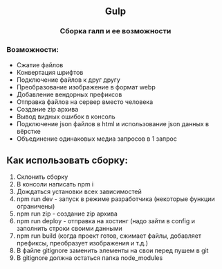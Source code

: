 <div id="header"> 
	<div align="center" id="header__box-title"> 
		<h2 id= "header__title"> Gulp </h2>
		<h3> Сборка галп и ее возможности</h3>
	</div>
</div>

<div id="main"> 
	<div id="main__box-capabilities capabilities">
		<h3 id="capabilities__title">Возможности:</h3>
		<ul id="capabilities__list">
			<li id="capabilities__item">Сжатие файлов</li>
			<li id="capabilities__item">Конвертация шрифтов</li>
			<li id="capabilities__item">Подключение файлов к друг другу</li>
			<li id="capabilities__item">Преобразование изображение в формат webp</li>
			<li id="capabilities__item">Добавление вендорных префиксов</li>
			<li id="capabilities__item">Отправка файлов на сервер вместо человека</li>
			<li id="capabilities__item">Создание zip архива</li>
			<li id="capabilities__item">Вывод видных ошибок в консоль</li>
			<li id="capabilities__item">Подключение json файлов в html и использование json данных в вёрстке</li>
			<li id="capabilities__item">Объединение одинаковых медиа запросов в 1 запрос</li>
		</ul>
	</div>
	<div id="main__box-used used">
		<h2 id="used__title">Как использовать сборку:</h2>
		<ol id="used__list">
			<li id="used__item">Склонить сборку</li>
			<li id="used__item">В консоли написать npm i</li>
			<li id="used__item">Дождаться установки всех зависимостей</li>
			<li id="used__item">npm run dev - запуск в режиме разработчика (некоторые функции ограничены)</li>
			<li id="used__item">npm run zip - создание zip архива</li>
			<li id="used__item">npm run deploy - отправка на хостинг (надо зайти в config и  заполнить строки своими данными</li>
			<li id="used__item">npm run build (когда проект готов, сжимает файлы, добавляет префиксы, преобразует изображения и т.д.)</li>
			<li id="used__item">В файле gitignore заменить элементы на свои перед пушем в git</li>
			<li id="used__item">В gitignore должна остаться папка node_modules</li>
		</ol>
	</div>
</div>
